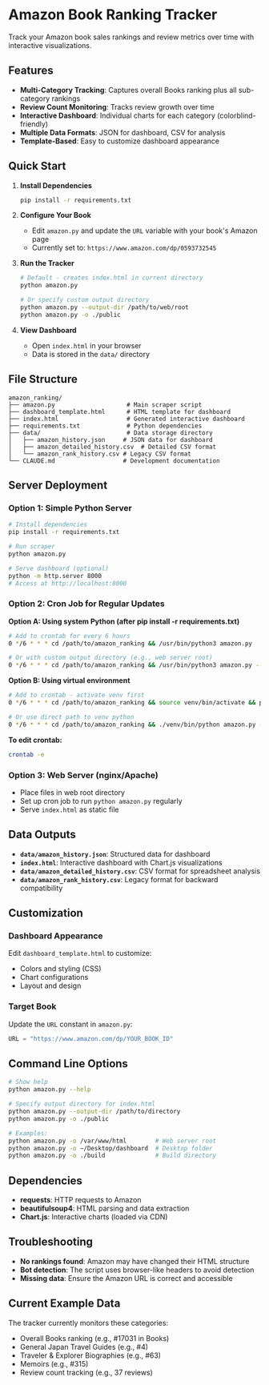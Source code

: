 # Amazon Book Ranking Tracker

Track your Amazon book sales rankings and review metrics over time with interactive visualizations.

## Features

- **Multi-Category Tracking**: Captures overall Books ranking plus all sub-category rankings
- **Review Count Monitoring**: Tracks review growth over time
- **Interactive Dashboard**: Individual charts for each category (colorblind-friendly)
- **Multiple Data Formats**: JSON for dashboard, CSV for analysis
- **Template-Based**: Easy to customize dashboard appearance

## Quick Start

1. **Install Dependencies**
   ```bash
   pip install -r requirements.txt
   ```

2. **Configure Your Book**
   - Edit `amazon.py` and update the `URL` variable with your book's Amazon page
   - Currently set to: `https://www.amazon.com/dp/0593732545`

3. **Run the Tracker**
   ```bash
   # Default - creates index.html in current directory
   python amazon.py
   
   # Or specify custom output directory
   python amazon.py --output-dir /path/to/web/root
   python amazon.py -o ./public
   ```

4. **View Dashboard**
   - Open `index.html` in your browser
   - Data is stored in the `data/` directory

## File Structure

```
amazon_ranking/
├── amazon.py                    # Main scraper script
├── dashboard_template.html      # HTML template for dashboard
├── index.html                   # Generated interactive dashboard
├── requirements.txt             # Python dependencies
├── data/                        # Data storage directory
│   ├── amazon_history.json     # JSON data for dashboard
│   ├── amazon_detailed_history.csv  # Detailed CSV format
│   └── amazon_rank_history.csv # Legacy CSV format
└── CLAUDE.md                   # Development documentation
```

## Server Deployment

### Option 1: Simple Python Server
```bash
# Install dependencies
pip install -r requirements.txt

# Run scraper
python amazon.py

# Serve dashboard (optional)
python -m http.server 8000
# Access at http://localhost:8000
```

### Option 2: Cron Job for Regular Updates

**Option A: Using system Python (after pip install -r requirements.txt)**
```bash
# Add to crontab for every 6 hours
0 */6 * * * cd /path/to/amazon_ranking && /usr/bin/python3 amazon.py

# Or with custom output directory (e.g., web server root)
0 */6 * * * cd /path/to/amazon_ranking && /usr/bin/python3 amazon.py --output-dir /var/www/html
```

**Option B: Using virtual environment**
```bash
# Add to crontab - activate venv first
0 */6 * * * cd /path/to/amazon_ranking && source venv/bin/activate && python amazon.py -o /var/www/html

# Or use direct path to venv python
0 */6 * * * cd /path/to/amazon_ranking && ./venv/bin/python amazon.py --output-dir /var/www/html
```

**To edit crontab:**
```bash
crontab -e
```

### Option 3: Web Server (nginx/Apache)
- Place files in web root directory
- Set up cron job to run `python amazon.py` regularly
- Serve `index.html` as static file

## Data Outputs

- **`data/amazon_history.json`**: Structured data for dashboard
- **`index.html`**: Interactive dashboard with Chart.js visualizations
- **`data/amazon_detailed_history.csv`**: CSV format for spreadsheet analysis
- **`data/amazon_rank_history.csv`**: Legacy format for backward compatibility

## Customization

### Dashboard Appearance
Edit `dashboard_template.html` to customize:
- Colors and styling (CSS)
- Chart configurations
- Layout and design

### Target Book
Update the `URL` constant in `amazon.py`:
```python
URL = "https://www.amazon.com/dp/YOUR_BOOK_ID"
```

## Command Line Options

```bash
# Show help
python amazon.py --help

# Specify output directory for index.html
python amazon.py --output-dir /path/to/directory
python amazon.py -o ./public

# Examples:
python amazon.py -o /var/www/html        # Web server root
python amazon.py -o ~/Desktop/dashboard  # Desktop folder
python amazon.py -o ./build              # Build directory
```

## Dependencies

- **requests**: HTTP requests to Amazon
- **beautifulsoup4**: HTML parsing and data extraction
- **Chart.js**: Interactive charts (loaded via CDN)

## Troubleshooting

- **No rankings found**: Amazon may have changed their HTML structure
- **Bot detection**: The script uses browser-like headers to avoid detection
- **Missing data**: Ensure the Amazon URL is correct and accessible

## Current Example Data

The tracker currently monitors these categories:
- Overall Books ranking (e.g., #17031 in Books)
- General Japan Travel Guides (e.g., #4)
- Traveler & Explorer Biographies (e.g., #63)
- Memoirs (e.g., #315)
- Review count tracking (e.g., 37 reviews)

